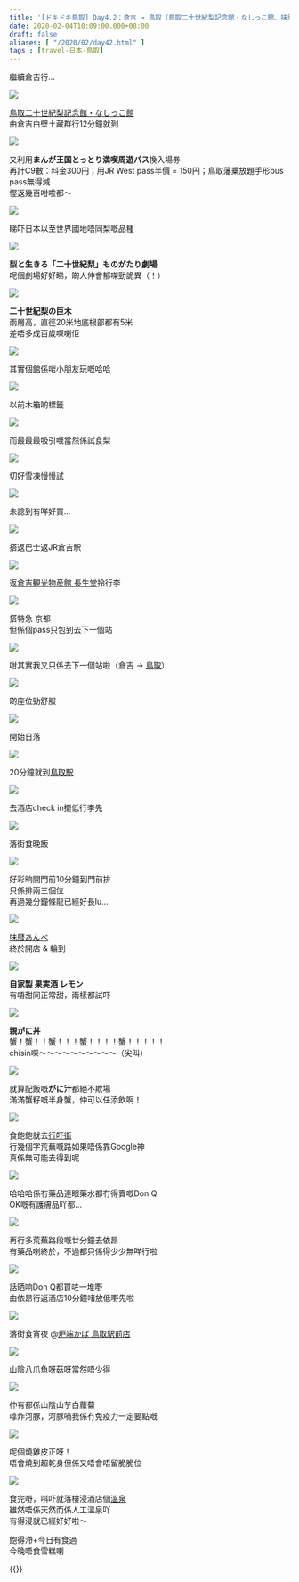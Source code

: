 ```yaml
---
title: '[ドキドキ鳥取] Day4.2：倉吉 → 鳥取（鳥取二十世紀梨記念館・なしっこ館、味暦あんべ、炉端かば 鳥取駅前店）'
date: 2020-02-04T10:09:00.000+08:00
draft: false
aliases: [ "/2020/02/day42.html" ]
tags : [travel-日本-鳥取]
---
```


繼續倉吉行...  

![](/images/tottori4zd1.jpg)

[鳥取二十世紀梨記念館・なしっこ館](https://hidie.net/tottori4zd/)  
由倉吉白壁土藏群行12分鐘就到  

![](/images/tottori4zd4.jpg)

又利用**まんが王国とっとり満喫周遊パス**換入場券  
再計C9數：料金300円；用JR West pass半價 = 150円；鳥取藩乗放題手形bus pass無得減  
慳返幾百咁啦都～  

![](/images/tottori4zd29.jpg)

睇吓日本以至世界國地唔同梨嘅品種  

![](/images/tottori4zd7.jpg)

**梨と生きる「二十世紀梨」ものがたり劇場**  
呢個劇場好好睇，啲人仲會郁㗎勁詭異（！）  

![](/images/tottori4zd5.jpg)

**二十世紀梨の巨木**  
兩層高，直徑20米地底根部都有5米  
差唔多成百歲㗎喇佢  

![](/images/tottori4zd39.jpg)

其實個館係啱小朋友玩嘅哈哈  

![](/images/tottori4zd36.jpg)

以前木箱啲標籤  

![](/images/tottori4zd24.jpg)

而最最最吸引嘅當然係試食梨  

![](/images/tottori4zd25.jpg)

切好雪凍慢慢試  

![](/images/tottori4zd42.jpg)

未諗到有咩好買...  

![](/images/tottori4ze1.jpg)

搭返巴士返JR倉吉駅  

![](/images/tottori4ze.jpg)

返[倉吉観光物産館 長生堂](https://hidie.net/tottori4ze/)拎行李  

![](/images/tottori4zf4.jpg)

搭特急 京都  
但係個pass只包到去下一個站  

![](/images/tottori4zf.jpg)

咁其實我又只係去下一個站啦（倉吉 → [鳥取](https://hidie.net/tottori4zf/)）  

![](/images/tottori4zf5.jpg)

啲座位勁舒服  

![](/images/tottori4zf8.jpg)

開始日落  

![](/images/tottori4zg1.jpg)

20分鐘就到[鳥取駅](https://hidie.net/tottori4zg/)  

![](/images/tottori4zg8.jpg)

去酒店check in擺低行李先  

![](/images/tottori4zh1.jpg)

落街食晚飯  

![](/images/tottori4zh2.jpg)

好彩晌開門前10分鐘到門前排  
只係排兩三個位  
再過幾分鐘條龍已經好長lu...  

![](/images/tottori4zh3.jpg)

[味暦あんべ](https://hidie.net/tottori4zh/)  
終於開店 & 輪到  

![](/images/tottori4zh4.jpg)

**自家製 果実酒 レモン**  
有唔甜同正常甜，兩樣都試吓  

![](/images/tottori4b.jpg)

**親がに丼**  
蟹！蟹！！蟹！！！蟹！！！！蟹！！！！！  
chisin㗎～～～～～～～～～～（尖叫）  

![](/images/tottori4zh6.jpg)

就算配飯嘅**がに汁**都絕不欺場  
滿滿蟹籽嘅半身蟹，仲可以任添飲啊！  

![](/images/tottori4zi1.jpg)

食飽飽就去[行吓街](https://hidie.net/tottori4zi/)  
行幾個字荒蕪嘅路如果唔係靠Google神  
真係無可能去得到呢  

![](/images/tottori4zi3.jpg)

哈哈哈係冇藥品連眼藥水都冇得賣嘅Don Q  
OK嘅有護膚品吖都...  

![](/images/tottori4zi5.jpg)

再行多荒蕪路段嘅廿分鐘去依昂  
有藥品喇終於，不過都只係得少少無咩行啦  

![](/images/tottori4zi6.jpg)

話晒响Don Q都買咗一堆嘢  
由依昂行返酒店10分鐘啫放低嘢先啦  

![](https://b3aqpq.ch.files.1drv.com/y4mDt2y6yfzcWd-En2Jk1TB93o9683eF8Zw_TJ8z28OmCPGCESRBx-eMCwIGNS96P3BrXAlz6lQkiyiSpuCdUm0uvlsePwVJr8KjcrVeLRM723zmxC3PkFGRD4p0morL3ct0rHvP_EKF3aU1Z5cyP37uBfusViakkx3fQ650D6ZAMdnYIHJiT9wvkXDx0gLQJUC6N2Vr1htelyxQ2FCmPdn4w?width=660&height=371&cropmode=none)

落街食宵夜 @[炉端かば 鳥取駅前店](https://hidie.net/tottori4zj/)  

![](https://b3aupq.ch.files.1drv.com/y4m3oCG8xA4mqQ3AzOX-FINZeWHBFk25PYMa_NzcG45FYuPMamG5T-UpSfaXXsl1gFdlVOquuQmmhz0_13WzAPpExXAAv1HVO2rkMsCq4TpBiiI39HncRcQHgRtb6l7fvKzOWRYPFtNHEVcAnAM3D2kSBBJw7qyErqGmJ1jTN79sZltPA5e8VWD0zBtNqBappNKr8a9wXkv9xXo3uPROItbsA?width=660&height=371&cropmode=none)

山陰八爪魚呀菇呀當然唔少得  

![](https://b3aypq.ch.files.1drv.com/y4mH0zanMA7jIsYhGnBWF5QZ09C35ONShBzMMI3yBH_w-l2p4mjGPeUBOBNjO2vk7Vz6mbYK1q7kZteucMOA0jb4LW3zIK9ZROLtr92-_TzyItpKC9fKTxoaTT5tlAuKLnAqflV7eOcrIjlmeSv2fCOEhsxvHakqaDGnfNBTN6MI4aTV9YN-oCws2PDnM3yDF3uph5TskKvk9N0FaNVWh6M4g?width=660&height=371&cropmode=none)

仲有都係山陰山芋白蘿蔔  
嗱炸河豚，河豚喎我係冇免疫力一定要點嘅  

![](https://dnzgbg.ch.files.1drv.com/y4mzEgVTbRd6B4vLst_w_sVn363kbOel1fvdGzzPKuiBwjU57uIhWSWPxro4cNS_qlcvHpQ_4wqw70EDveV_eU3L5S2bgXzqdqhVaZXoMDGYlahh6O9oFYy_7QA8evMx-YFE7lHOOCPWl_StV1QqnWQXPe0H5fBVPYfAQ2UdcgHiA85_3lQutfAeWq-Sz2043oTy5nEmi0ZwKfcB1iiYJOKmQ?width=660&height=371&cropmode=none)

呢個燒雞皮正呀！  
唔會燒到超乾身但係又唔會唔留脆脆位  

![](/images/tottori4zk.jpg)

食完嘢，唞吓就落樓浸酒店個[溫泉](https://hidie.net/tottori4zk/)  
雖然唔係天然而係人工溫泉吖  
有得浸就已經好好啦～  
  
飽得滯+今日有食過  
今晚唔食雪糕喇  
  

{{<tottori>}}  
